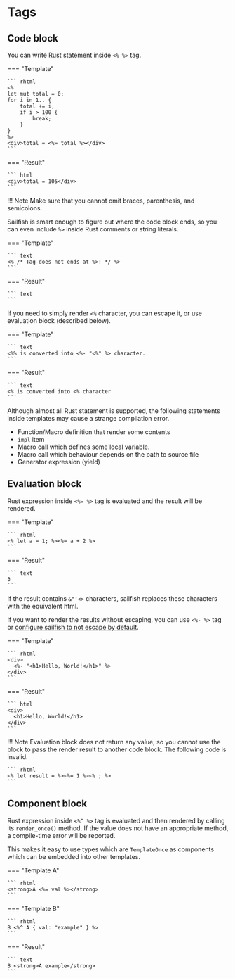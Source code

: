 # Tags

## Code block

You can write Rust statement inside `<% %>` tag.

=== "Template"

    ``` rhtml
    <%
    let mut total = 0;
    for i in 1.. {
        total += i;
        if i > 100 {
            break;
        }
    }
    %>
    <div>total = <%= total %></div>
    ```

=== "Result"

    ``` html
    <div>total = 105</div>
    ```

!!! Note
    Make sure that you cannot omit braces, parenthesis, and semicolons.

Sailfish is smart enough to figure out where the code block ends, so you can even include `%>` inside Rust comments or string literals.

=== "Template"

    ``` text
    <% /* Tag does not ends at %>! */ %>
    ```

=== "Result"

    ``` text
    ```

If you need to simply render `<%` character, you can escape it, or use evaluation block (described below).

=== "Template"

    ``` text
    <%% is converted into <%- "<%" %> character.
    ```

=== "Result"

    ``` text
    <% is converted into <% character
    ```

Although almost all Rust statement is supported, the following statements inside templates may cause a strange compilation error.

- Function/Macro definition that render some contents
- `impl` item
- Macro call which defines some local variable.
- Macro call which behaviour depends on the path to source file
- Generator expression (yield)

## Evaluation block

Rust expression inside `<%= %>` tag is evaluated and the result will be rendered.

=== "Template"

    ``` rhtml
    <% let a = 1; %><%= a + 2 %>
    ```

=== "Result"

    ``` text
    3
    ```

If the result contains `&"'<>` characters, sailfish replaces these characters with the equivalent html.

If you want to render the results without escaping, you can use `<%- %>` tag or [configure sailfish to not escape by default](../options.md).

=== "Template"

    ``` rhtml
    <div>
      <%- "<h1>Hello, World!</h1>" %>
    </div>
    ```

=== "Result"

    ``` html
    <div>
      <h1>Hello, World!</h1>
    </div>
    ```

!!! Note
    Evaluation block does not return any value, so you cannot use the block to pass the render result to another code block. The following code is invalid.

    ``` rhtml
    <% let result = %><%= 1 %><% ; %>
    ```

## Component block

Rust expression inside `<%^ %>` tag is evaluated and then rendered by
calling its `render_once()` method. If the value does not have an
appropriate method, a compile-time error will be reported.

This makes it easy to use types which are `TemplateOnce` as components
which can be embedded into other templates.

=== "Template A"

    ``` rhtml
    <strong>A <%= val %></strong>
    ```

=== "Template B"

    ``` rhtml
    B <%^ A { val: "example" } %>
    ```

=== "Result"

    ``` text
    B <strong>A example</strong>
    ```

